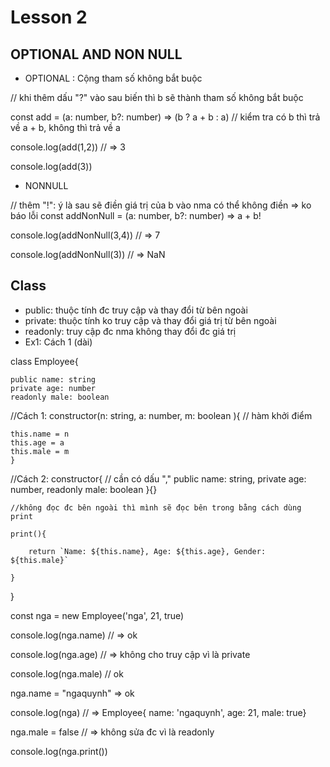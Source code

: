 # Lesson 2
## OPTIONAL AND NON NULL
- OPTIONAL : Cộng tham số không bắt buộc

// khi thêm dấu "?" vào sau biến thì b sẽ thành tham số không bắt buộc

const add = (a: number, b?: number) => (b ? a + b : a) // kiểm tra có b thì trả về a + b, không thì trả về a

console.log(add(1,2)) // => 3 

console.log(add(3))

- NONNULL

// thêm "!": ý là sau sẽ điền giá trị của b vào nma có thể không điền => ko báo lỗi 
const addNonNull = (a: number, b?: number) => a + b!

console.log(addNonNull(3,4)) // => 7

console.log(addNonNull(3)) // => NaN

## Class
 - public: thuộc tính đc truy cập và thay đổi từ bên ngoài 
 - private: thuộc tính ko truy cập và thay đổi giá trị từ bên ngoài
 - readonly: truy cập đc nma không thay đổi đc giá trị
- Ex1: Cách 1 (dài)
 
class Employee{

    public name: string
    private age: number
    readonly male: boolean

//Cách 1:
 constructor(n: string, a: number, m: boolean ){ // hàm khởi điểm
    
    this.name = n
    this.age = a
    this.male = m
    }
    
//Cách 2:
constructor{ // cần có dấu ","
    public name: string,
    private age: number,
    readonly male: boolean
}{}

    //không đọc đc bên ngoài thì mình sẽ đọc bên trong bằng cách dùng print

    print(){

        return `Name: ${this.name}, Age: ${this.age}, Gender: ${this.male}`
        
    }
} 

const nga = new Employee('nga', 21, true)

console.log(nga.name) // => ok

console.log(nga.age) // => không cho truy cập vì là private

console.log(nga.male) // ok

nga.name = "ngaquynh" => ok

console.log(nga) // => Employee{ name: 'ngaquynh', age: 21, male: true}

nga.male = false // => không sửa đc vì là readonly

console.log(nga.print()) 



